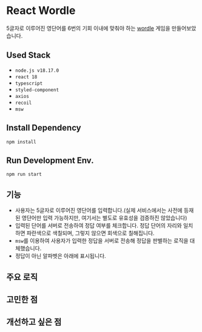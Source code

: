 # React Wordle

5글자로 이루어진 영단어를 6번의 기회 이내에 맞춰야 하는 [wordle](https://www.nytimes.com/games/wordle/index.html) 게임을 만들어보았습니다.

## Used Stack

- `node.js v18.17.0`
- `react 18`
- `typescript`
- `styled-component`
- `axios`
- `recoil`
- `msw`

## Install Dependency

```
npm install
```

## Run Development Env.

```
npm run start
```

## 기능

- 사용자는 5글자로 이루어진 영단어를 입력합니다.(실제 서비스에서는 사전에 등재된 영단어만 입력 가능하지만, 여기서는 별도로 유효성을 검증하진 않았습니다)
- 입력된 단어를 서버로 전송하여 정답 여부를 체크합니다. 정답 단어의 자리와 일치하면 파란색으로 색칠되며, 그렇지 않으면 회색으로 칠해집니다.
- `msw`를 이용하여 사용자가 입력한 정답을 서버로 전송해 정답을 판별하는 로직을 대체했습니다.
- 정답이 아닌 알파벳은 아래에 표시됩니다.

## 주요 로직

## 고민한 점

## 개선하고 싶은 점
